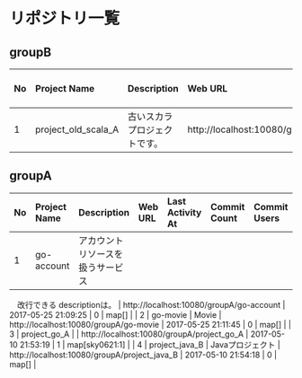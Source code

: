 # リポジトリ一覧

## groupB

| No | Project Name | Description | Web URL | Last Activity At | Commit Count | Commit Users |
| :--- | :--- | :--- | :--- | :--- | :--- | :--- |
| 1 | project_old_scala_A | 古いスカラプロジェクトです。 | http://localhost:10080/groupB/project_old_scala_A | 2017-05-24 22:25:39 | 0 | map[] |

## groupA

| No | Project Name | Description | Web URL | Last Activity At | Commit Count | Commit Users |
| :--- | :--- | :--- | :--- | :--- | :--- | :--- |
| 1 | go-account | アカウントリソースを扱うサービス
　改行できる
descriptionは。 | http://localhost:10080/groupA/go-account | 2017-05-25 21:09:25 | 0 | map[] |
| 2 | go-movie | Movie | http://localhost:10080/groupA/go-movie | 2017-05-25 21:11:45 | 0 | map[] |
| 3 | project_go_A |  | http://localhost:10080/groupA/project_go_A | 2017-05-10 21:53:19 | 1 | map[sky0621:1] |
| 4 | project_java_B | Javaプロジェクト | http://localhost:10080/groupA/project_java_B | 2017-05-10 21:54:18 | 0 | map[] |